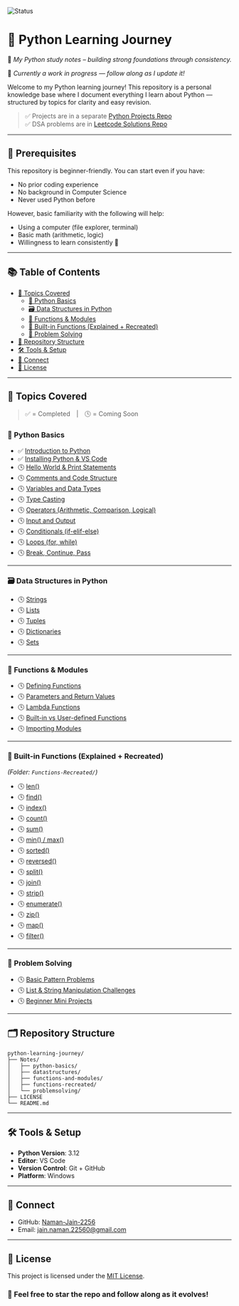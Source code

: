 ![Status](https://img.shields.io/badge/Status-In--progress-yellow)

# 🐍 Python Learning Journey

🎯 *My Python study notes – building strong foundations through consistency.*

📌 *Currently a work in progress — follow along as I update it!*

Welcome to my Python learning journey! This repository is a personal knowledge base where I document everything I learn about Python — structured by topics for clarity and easy revision.

> ✅ Projects are in a separate [Python Projects Repo](https://github.com/Naman-Jain-2256/python-projects)  
> ✅ DSA problems are in [Leetcode Solutions Repo](https://github.com/Naman-Jain-2256/leetcode-solutions)

---

## 🧩 Prerequisites

This repository is beginner-friendly. You can start even if you have:

- No prior coding experience
- No background in Computer Science
- Never used Python before

However, basic familiarity with the following will help:

- Using a computer (file explorer, terminal)
- Basic math (arithmetic, logic)
- Willingness to learn consistently 🙂

---

## 📚 Table of Contents

- [🧠 Topics Covered](#topics-covered)
  - [🐍 Python Basics](#python-basics)
  - [🗃 Data Structures in Python](#data-structures-in-python)
  - [🧰 Functions & Modules](#functions--modules)
  - [🔧 Built-in Functions (Explained + Recreated)](#built-in-functions-explained--recreated)
  - [🧪 Problem Solving](#problem-solving)
- [📁 Repository Structure](#repository-structure)
- [🛠 Tools & Setup](#tools--setup)
- [🔗 Connect](#connect)
- [📖 License](#license)

---

## 🧠 Topics Covered

> ✅ = Completed | 🕓 = Coming Soon

### 🐍 Python Basics

- ✅ [Introduction to Python](python-basics/introduction.md)
- ✅ [Installing Python & VS Code](python-basics/installing-python.md)
- 🕓 [Hello World & Print Statements](python-basics/hello-world.md)
- 🕓 [Comments and Code Structure](python-basics/comments.md)
- 🕓 [Variables and Data Types](python-basics/variables-data-types.md)
- 🕓 [Type Casting](python-basics/type-casting.md)
- 🕓 [Operators (Arithmetic, Comparison, Logical)](python-basics/operators.md)
- 🕓 [Input and Output](python-basics/input-output.md)
- 🕓 [Conditionals (if-elif-else)](python-basics/conditionals.md)
- 🕓 [Loops (for, while)](python-basics/loops.md)
- 🕓 [Break, Continue, Pass](python-basics/loop-controls.md)

---

### 🗃 Data Structures in Python

- 🕓 [Strings](datastructures/strings.md)
- 🕓 [Lists](datastructures/lists.md)
- 🕓 [Tuples](datastructures/tuples.md)
- 🕓 [Dictionaries](datastructures/dictionaries.md)
- 🕓 [Sets](datastructures/sets.md)

---

### 🧰 Functions & Modules

- 🕓 [Defining Functions](functions-and-modules/functions.md)
- 🕓 [Parameters and Return Values](functions-and-modules/parameters-return.md)
- 🕓 [Lambda Functions](functions-and-modules/lambda.md)
- 🕓 [Built-in vs User-defined Functions](functions-and-modules/builtins-vs-user.md)
- 🕓 [Importing Modules](functions-and-modules/modules.md)

---

### 🔧 Built-in Functions (Explained + Recreated)

*(Folder: `Functions-Recreated/`)*

- 🕓 [len()](functions-recreated/len.md)
- 🕓 [find()](functions-recreated/find.md)
- 🕓 [index()](functions-recreated/index.md)
- 🕓 [count()](functions-recreated/count.md)
- 🕓 [sum()](functions-recreated/sum.md)
- 🕓 [min() / max()](functions-recreated/min-max.md)
- 🕓 [sorted()](functions-recreated/sorted.md)
- 🕓 [reversed()](functions-recreated/reversed.md)
- 🕓 [split()](functions-recreated/split.md)
- 🕓 [join()](functions-recreated/join.md)
- 🕓 [strip()](functions-recreated/strip.md)
- 🕓 [enumerate()](functions-fecreated/rnumerate.md)
- 🕓 [zip()](functions-recreated/zip.md)
- 🕓 [map()](functions-recreated/map.md)
- 🕓 [filter()](functions-recreated/filter.md)

---

### 🧪 Problem Solving

- 🕓 [Basic Pattern Problems](problemsolving/patterns.md)
- 🕓 [List & String Manipulation Challenges](problesolving/list-string-problems.md)
- 🕓 [Beginner Mini Projects](problemsolving/mini-projects.md)

---

## 🗂 Repository Structure
```
python-learning-journey/
├── Notes/
│   ├── python-basics/
│   ├── datastructures/
│   ├── functions-and-modules/
│   ├── functions-recreated/
│   └── problemsolving/
├── LICENSE
└── README.md
```

---

## 🛠 Tools & Setup

- **Python Version**: 3.12  
- **Editor**: VS Code  
- **Version Control**: Git + GitHub  
- **Platform**: Windows

---

## 🔗 Connect

- GitHub: [Naman-Jain-2256](https://github.com/Naman-Jain-2256)  
- Email: jain.naman.22560@gmail.com

---

## 📖 License

This project is licensed under the [MIT License](./LICENSE).

### 📌 Feel free to star the repo and follow along as it evolves!